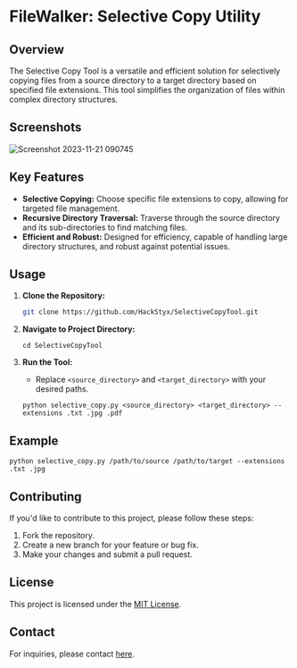# FileWalker: Selective Copy Utility



## Overview

The Selective Copy Tool is a versatile and efficient solution for selectively copying files from a source directory to a target directory based on specified file extensions. This tool simplifies the organization of files within complex directory structures.

## Screenshots
![Screenshot 2023-11-21 090745](https://github.com/Gekkorizz/FileWalker-Selective-Copy-Utility/assets/124438560/dfdea6c3-ab11-4ee9-845c-f7f293750ca1)




## Key Features

- **Selective Copying:** Choose specific file extensions to copy, allowing for targeted file management.
- **Recursive Directory Traversal:** Traverse through the source directory and its sub-directories to find matching files.
- **Efficient and Robust:** Designed for efficiency, capable of handling large directory structures, and robust against potential issues.

## Usage

1. **Clone the Repository:**
   ```bash
   git clone https://github.com/HackStyx/SelectiveCopyTool.git 

2.  **Navigate to Project Directory:**
    

    
    `cd SelectiveCopyTool` 
    
3.  **Run the Tool:**
    
    -   Replace `<source_directory>` and `<target_directory>` with your desired paths.
    

    
    `python selective_copy.py <source_directory> <target_directory> --extensions .txt .jpg .pdf` 
    

## Example


`python selective_copy.py /path/to/source /path/to/target --extensions .txt .jpg` 

## Contributing

If you'd like to contribute to this project, please follow these steps:

1.  Fork the repository.
2.  Create a new branch for your feature or bug fix.
3.  Make your changes and submit a pull request.

## License

This project is licensed under the [MIT License](https://github.com/Gekkorizz/FileWalker-Selective-Copy-Utility/blob/main/LICENSE).

## Contact

For inquiries, please contact [here](mailto:railakshay1207@gmail.com).

